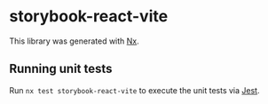 # storybook-react-vite

This library was generated with [Nx](https://nx.dev).

## Running unit tests

Run `nx test storybook-react-vite` to execute the unit tests via [Jest](https://jestjs.io).
